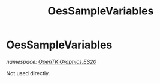 ﻿---
title: OesSampleVariables
---

# OesSampleVariables
_namespace: [OpenTK.Graphics.ES20](N-OpenTK.Graphics.ES20.html)_

Not used directly.




